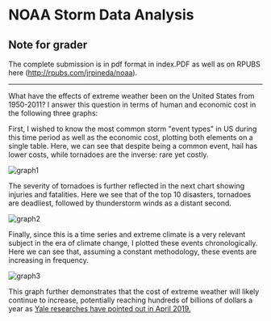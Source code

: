 # NOAA Storm Data Analysis

## Note for grader

The complete submission is in pdf format in index.PDF as well as on RPUBS here (http://rpubs.com/jrpineda/noaa).

-----

What have the effects of extreme weather been on the United States from 1950-2011? I answer this question in terms of human and economic cost in the following three graphs:

First, I wished to know the most common storm "event types" in US during this time period as well as the economic cost, plotting both elements on a single table. Here, we can see that despite being a common event, hail has lower costs, while tornadoes are the inverse: rare yet costly.


![graph1](https://raw.githubusercontent.com/jrpineda/Reproducible-Research-final/master/graph1.png)



The severity of tornadoes is further reflected in the next chart showing injuries and fatalities. Here we see that of the top 10 disasters, tornadoes are deadliest, followed by thunderstorm winds as a distant second.



![graph2](https://raw.githubusercontent.com/jrpineda/Reproducible-Research-final/master/graph2.png)

Finally, since this is a time series and extreme climate is a very relevant subject in the era of climate change, I plotted these events chronologically. Here we can see that, assuming a constant methodology, these events are increasing in frequency. 



![graph3](https://raw.githubusercontent.com/jrpineda/Reproducible-Research-final/master/graph3.png)



This graph further demonstrates that the cost of extreme weather will likely continue to increase, potentially reaching hundreds of billions of dollars a year as [Yale researches have pointed out in April 2019.](https://www.yaleclimateconnections.org/2019/04/climate-change-could-cost-u-s-economy-billions)
